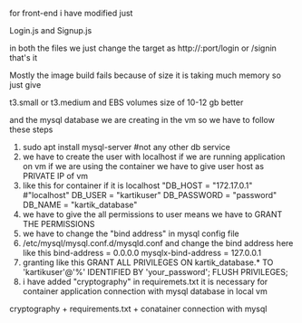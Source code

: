 for front-end i have modified just 

Login.js and Signup.js

in both the files we just change the target as http://<public-ip>:port/login or /signin that's it

Mostly the image build fails because of size it is taking much memory so just give 

t3.small or t3.medium and EBS volumes size of 10-12 gb better

and the mysql  database we are creating in the vm so we have to follow these steps

1. sudo apt install mysql-server #not any other db service
2. we have to create the user with localhost if we are running application on vm if we are using the container we have to give user host as PRIVATE IP of vm
3. like this for container if it is localhost
"DB_HOST = "172.17.0.1" #"localhost"
DB_USER = "kartikuser"
DB_PASSWORD = "password"
DB_NAME = "kartik_database"
4. we have to give the all permissions to user means we have to GRANT THE PERMISSIONS
5. we have to change the "bind address" in mysql config file
6. /etc/mysql/mysql.conf.d/mysqld.conf and change the bind address here like this
bind-address		= 0.0.0.0
mysqlx-bind-address	= 127.0.0.1
7. granting like this 
GRANT ALL PRIVILEGES ON kartik_database.* TO 'kartikuser'@'%' IDENTIFIED BY 'your_password';
FLUSH PRIVILEGES;
8. i have added "cryptography" in requiremets.txt it is necessary for container application connection with mysql database in local vm 

cryptography + requirements.txt + conatainer connection with mysql

